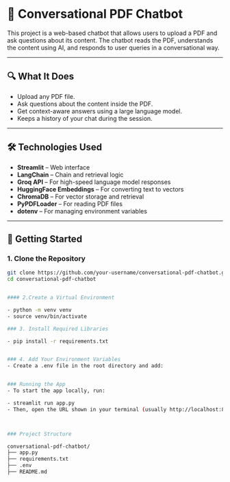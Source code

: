 # 📄 Conversational PDF Chatbot

This project is a web-based chatbot that allows users to upload a PDF and ask questions about its content. The chatbot reads the PDF, understands the content using AI, and responds to user queries in a conversational way.

---

## 🔍 What It Does

- Upload any PDF file.
- Ask questions about the content inside the PDF.
- Get context-aware answers using a large language model.
- Keeps a history of your chat during the session.

---

## 🛠️ Technologies Used

- **Streamlit** – Web interface
- **LangChain** – Chain and retrieval logic
- **Groq API** – For high-speed language model responses
- **HuggingFace Embeddings** – For converting text to vectors
- **ChromaDB** – For vector storage and retrieval
- **PyPDFLoader** – For reading PDF files
- **dotenv** – For managing environment variables

---

## 🚀 Getting Started

### 1. Clone the Repository
```bash
git clone https://github.com/your-username/conversational-pdf-chatbot.git
cd conversational-pdf-chatbot


#### 2.Create a Virtual Environment

- python -m venv venv
- source venv/bin/activate 

### 3. Install Required Libraries

- pip install -r requirements.txt


### 4. Add Your Environment Variables
- Create a .env file in the root directory and add:


### Running the App
- To start the app locally, run:

- streamlit run app.py
- Then, open the URL shown in your terminal (usually http://localhost:8501).



### Project Structure

conversational-pdf-chatbot/
├── app.py
├── requirements.txt
├── .env
├── README.md
